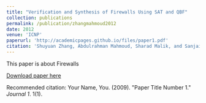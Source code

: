 ```yaml
---
title: "Verification and Synthesis of Firewalls Using SAT and QBF"
collection: publications
permalink: /publication/zhangmahmoud2012
date: 2012
venue: 'ICNP'
paperurl: 'http://academicpages.github.io/files/paper1.pdf'
citation: 'Shuyuan Zhang, Abdulrahman Mahmoud, Sharad Malik, and Sanjai Narain. (2009). &quot;Verification and Synthesis of Firewalls Using Sat and QBF&quot; <i>20th IEEE International Conference on Network Protocols (ICNP 2012)</i>.'
---
```


This paper is about Firewalls

[Download paper here](http://academicpages.github.io/files/paper1.pdf)

Recommended citation: Your Name, You. (2009). "Paper Title Number 1." <i>Journal 1</i>. 1(1).
